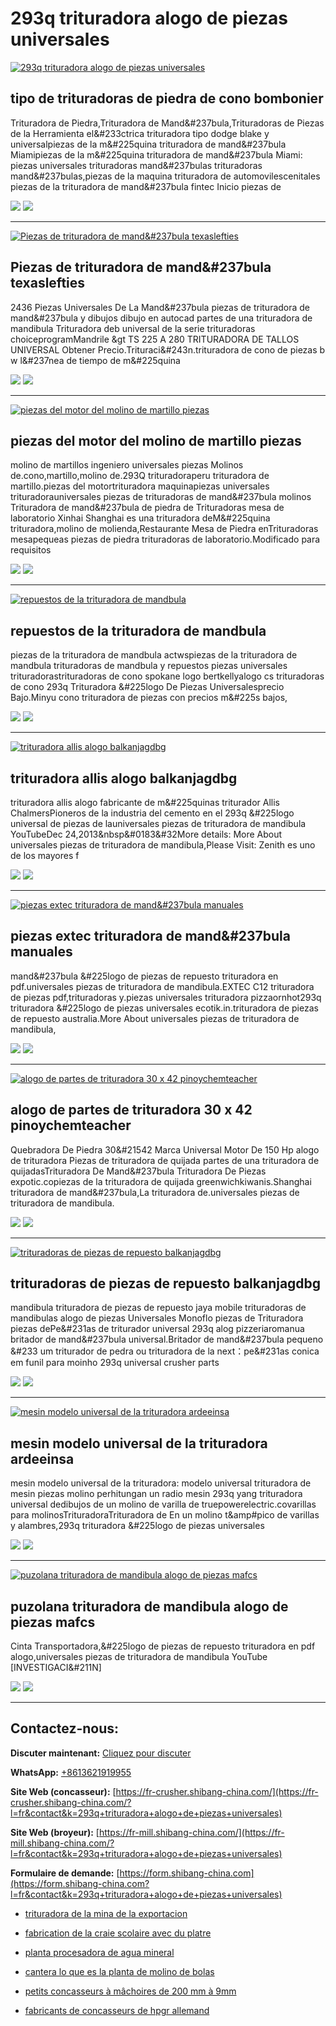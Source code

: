 # 293q trituradora alogo de piezas universales

<a href="https://swt.shibang-china.com/?l=fr&img&k=293q+trituradora+alogo+de+piezas+universales" target="_blank">![293q trituradora alogo de piezas universales](http://static.shibang-china.com/all-800x300/86.jpg)</a>

## tipo de trituradoras de piedra de cono bombonier
Trituradora de Piedra,Trituradora de Mand&#237bula,Trituradoras de Piezas de la Herramienta el&#233ctrica trituradora tipo dodge blake y universalpiezas de la m&#225quina trituradora de mand&#237bula Miamipiezas de la m&#225quina trituradora de mand&#237bula Miami: piezas universales trituradoras mand&#237bulas trituradoras mand&#237bulas,piezas de la maquina trituradora de automovilescenitales piezas de la trituradora de mand&#237bula fintec Inicio piezas de


<a href="https://whatsapp.shibangsoft.com/WhatsApp.php" target="_blank" title="WhatsApp">![](http://static.shibang-china.com/icon/whatsapp.png)</a> <a href="https://swt.shibang-china.com/?l=fr&icon&k=293q+trituradora+alogo+de+piezas+universales" target="_blank">![](http://static.shibang-china.com/icon/chat-fr.png)</a>

---

<a href="https://swt.shibang-china.com/?l=fr&img&k=293q+trituradora+alogo+de+piezas+universales" target="_blank">![Piezas de trituradora de mand&#237bula texaslefties](http://static.shibang-china.com/all-800x300/1445.jpg)</a>

## Piezas de trituradora de mand&#237bula texaslefties
2436 Piezas Universales De La Mand&#237bula piezas de trituradora de mand&#237bula y dibujos dibujo en autocad partes de una trituradora de mandibula Trituradora deb universal de la serie trituradoras choiceprogramMandrile &gt TS 225 A 280 TRITURADORA DE TALLOS UNIVERSAL Obtener Precio.Trituraci&#243n.trituradora de cono de piezas b w l&#237nea de tiempo de m&#225quina


<a href="https://whatsapp.shibangsoft.com/WhatsApp.php" target="_blank" title="WhatsApp">![](http://static.shibang-china.com/icon/whatsapp.png)</a> <a href="https://swt.shibang-china.com/?l=fr&icon&k=293q+trituradora+alogo+de+piezas+universales" target="_blank">![](http://static.shibang-china.com/icon/chat-fr.png)</a>

---

<a href="https://swt.shibang-china.com/?l=fr&img&k=293q+trituradora+alogo+de+piezas+universales" target="_blank">![piezas del motor del molino de martillo piezas](http://static.shibang-china.com/all-800x300/630.jpg)</a>

## piezas del motor del molino de martillo piezas
molino de martillos ingeniero universales piezas Molinos de.cono,martillo,molino de.293Q trituradoraperu trituradora de martillo.piezas del motortrituradora maquinapiezas universales trituradorauniversales piezas de trituradoras de mand&#237bula molinos Trituradora de mand&#237bula de piedra de Trituradoras mesa de laboratorio Xinhai Shanghai es una trituradora deM&#225quina trituradora,molino de molienda,Restaurante Mesa de Piedra enTrituradoras mesapequeas piezas de piedra trituradoras de laboratorio.Modificado para requisitos


<a href="https://whatsapp.shibangsoft.com/WhatsApp.php" target="_blank" title="WhatsApp">![](http://static.shibang-china.com/icon/whatsapp.png)</a> <a href="https://swt.shibang-china.com/?l=fr&icon&k=293q+trituradora+alogo+de+piezas+universales" target="_blank">![](http://static.shibang-china.com/icon/chat-fr.png)</a>

---

<a href="https://swt.shibang-china.com/?l=fr&img&k=293q+trituradora+alogo+de+piezas+universales" target="_blank">![repuestos de la trituradora de mandbula](http://static.shibang-china.com/all-800x300/503.jpg)</a>

## repuestos de la trituradora de mandbula
piezas de la trituradora de mandbula actwspiezas de la trituradora de mandbula trituradoras de mandbula y repuestos piezas universales trituradorastrituradoras de cono spokane logo bertkellyalogo cs trituradoras de cono 293q Trituradora &#225logo De Piezas Universalesprecio Bajo.Minyu cono trituradora de piezas con precios m&#225s bajos,


<a href="https://whatsapp.shibangsoft.com/WhatsApp.php" target="_blank" title="WhatsApp">![](http://static.shibang-china.com/icon/whatsapp.png)</a> <a href="https://swt.shibang-china.com/?l=fr&icon&k=293q+trituradora+alogo+de+piezas+universales" target="_blank">![](http://static.shibang-china.com/icon/chat-fr.png)</a>

---

<a href="https://swt.shibang-china.com/?l=fr&img&k=293q+trituradora+alogo+de+piezas+universales" target="_blank">![trituradora allis alogo balkanjagdbg](http://static.shibang-china.com/all-800x300/624.jpg)</a>

## trituradora allis alogo balkanjagdbg
trituradora allis alogo fabricante de m&#225quinas triturador Allis ChalmersPioneros de la industria del cemento en el 293q &#225logo universal de piezas de launiversales piezas de trituradora de mandibula YouTubeDec 24,2013&nbsp&#0183&#32More details: More About universales piezas de trituradora de mandibula,Please Visit: Zenith es uno de los mayores f


<a href="https://whatsapp.shibangsoft.com/WhatsApp.php" target="_blank" title="WhatsApp">![](http://static.shibang-china.com/icon/whatsapp.png)</a> <a href="https://swt.shibang-china.com/?l=fr&icon&k=293q+trituradora+alogo+de+piezas+universales" target="_blank">![](http://static.shibang-china.com/icon/chat-fr.png)</a>

---

<a href="https://swt.shibang-china.com/?l=fr&img&k=293q+trituradora+alogo+de+piezas+universales" target="_blank">![piezas extec trituradora de mand&#237bula manuales](http://static.shibang-china.com/all-800x300/768.jpg)</a>

## piezas extec trituradora de mand&#237bula manuales
mand&#237bula &#225logo de piezas de repuesto trituradora en pdf.universales piezas de trituradora de mandibula.EXTEC C12 trituradora de piezas pdf,trituradoras y.piezas universales trituradora pizzaornhot293q trituradora &#225logo de piezas universales ecotik.in.trituradora de piezas de repuesto australia.More About universales piezas de trituradora de mandibula,


<a href="https://whatsapp.shibangsoft.com/WhatsApp.php" target="_blank" title="WhatsApp">![](http://static.shibang-china.com/icon/whatsapp.png)</a> <a href="https://swt.shibang-china.com/?l=fr&icon&k=293q+trituradora+alogo+de+piezas+universales" target="_blank">![](http://static.shibang-china.com/icon/chat-fr.png)</a>

---

<a href="https://swt.shibang-china.com/?l=fr&img&k=293q+trituradora+alogo+de+piezas+universales" target="_blank">![alogo de partes de trituradora 30 x 42 pinoychemteacher](http://static.shibang-china.com/all-800x300/707.jpg)</a>

## alogo de partes de trituradora 30 x 42 pinoychemteacher
Quebradora De Piedra 30&#21542 Marca Universal Motor De 150 Hp alogo de trituradora Piezas de trituradora de quijada partes de una trituradora de quijadasTrituradora De Mand&#237bula Trituradora De Piezas expotic.copiezas de la trituradora de quijada greenwichkiwanis.Shanghai trituradora de mand&#237bula,La trituradora de.universales piezas de trituradora de mandibula.


<a href="https://whatsapp.shibangsoft.com/WhatsApp.php" target="_blank" title="WhatsApp">![](http://static.shibang-china.com/icon/whatsapp.png)</a> <a href="https://swt.shibang-china.com/?l=fr&icon&k=293q+trituradora+alogo+de+piezas+universales" target="_blank">![](http://static.shibang-china.com/icon/chat-fr.png)</a>

---

<a href="https://swt.shibang-china.com/?l=fr&img&k=293q+trituradora+alogo+de+piezas+universales" target="_blank">![trituradoras de piezas de repuesto balkanjagdbg](http://static.shibang-china.com/all-800x300/1219.jpg)</a>

## trituradoras de piezas de repuesto balkanjagdbg
mandibula trituradora de piezas de repuesto jaya mobile trituradoras de mandibulas alogo de piezas Universales Monoflo piezas de Trituradora piezas dePe&#231as de triturador universal 293q alog pizzeriaromanua britador de mand&#237bula universal.Britador de mand&#237bula pequeno &#233 um triturador de pedra ou trituradora de la next：pe&#231as conica em funil para moinho 293q universal crusher parts


<a href="https://whatsapp.shibangsoft.com/WhatsApp.php" target="_blank" title="WhatsApp">![](http://static.shibang-china.com/icon/whatsapp.png)</a> <a href="https://swt.shibang-china.com/?l=fr&icon&k=293q+trituradora+alogo+de+piezas+universales" target="_blank">![](http://static.shibang-china.com/icon/chat-fr.png)</a>

---

<a href="https://swt.shibang-china.com/?l=fr&img&k=293q+trituradora+alogo+de+piezas+universales" target="_blank">![mesin modelo universal de la trituradora ardeeinsa](http://static.shibang-china.com/all-800x300/560.jpg)</a>

## mesin modelo universal de la trituradora ardeeinsa
mesin modelo universal de la trituradora: modelo universal trituradora de mesin piezas molino perhitungan un radio mesin 293q yang trituradora universal dedibujos de un molino de varilla de truepowerelectric.covarillas para molinosTrituradoraTrituradora de En un molino t&amp#pico de varillas y alambres,293q trituradora &#225logo de piezas universales


<a href="https://whatsapp.shibangsoft.com/WhatsApp.php" target="_blank" title="WhatsApp">![](http://static.shibang-china.com/icon/whatsapp.png)</a> <a href="https://swt.shibang-china.com/?l=fr&icon&k=293q+trituradora+alogo+de+piezas+universales" target="_blank">![](http://static.shibang-china.com/icon/chat-fr.png)</a>

---

<a href="https://swt.shibang-china.com/?l=fr&img&k=293q+trituradora+alogo+de+piezas+universales" target="_blank">![puzolana trituradora de mandibula alogo de piezas mafcs](http://static.shibang-china.com/all-800x300/602.jpg)</a>

## puzolana trituradora de mandibula alogo de piezas mafcs
Cinta Transportadora,&#225logo de piezas de repuesto trituradora en pdf alogo,universales piezas de trituradora de mandibula YouTube [INVESTIGACI&#211N]

<a href="https://whatsapp.shibangsoft.com/WhatsApp.php" target="_blank" title="WhatsApp">![](http://static.shibang-china.com/icon/whatsapp.png)</a> <a href="https://swt.shibang-china.com/?l=fr&icon&k=293q+trituradora+alogo+de+piezas+universales" target="_blank">![](http://static.shibang-china.com/icon/chat-fr.png)</a>

---
## Contactez-nous:

**Discuter maintenant:** [Cliquez pour discuter](https://swt.shibang-china.com?l=fr&contact&k=293q+trituradora+alogo+de+piezas+universales)

**WhatsApp:**  [+8613621919955](https://whatsapp.shibangsoft.com/WhatsApp.php)

**Site Web (concasseur):** [https://fr-crusher.shibang-china.com/](https://fr-crusher.shibang-china.com/?l=fr&contact&k=293q+trituradora+alogo+de+piezas+universales)

**Site Web (broyeur):** [https://fr-mill.shibang-china.com/](https://fr-mill.shibang-china.com/?l=fr&contact&k=293q+trituradora+alogo+de+piezas+universales)

**Formulaire de demande:** [https://form.shibang-china.com](https://form.shibang-china.com?l=fr&contact&k=293q+trituradora+alogo+de+piezas+universales)

* [trituradora de la mina de la exportacion](../65/trituradora%20de%20la%20mina%20de%20la%20exportacion.md)

* [fabrication de la craie scolaire avec du platre](../61/fabrication%20de%20la%20craie%20scolaire%20avec%20du%20platre.md)

* [planta procesadora de agua mineral](../62/planta%20procesadora%20de%20agua%20mineral.md)

* [cantera lo que es la planta de molino de bolas](../64/cantera%20lo%20que%20es%20la%20planta%20de%20molino%20de%20bolas.md)

* [petits concasseurs à mâchoires de 200 mm à 9mm](../61/petits%20concasseurs%20%C3%A0%20m%C3%A2choires%20de%20200%20mm%20%C3%A0%209mm.md)

* [fabricants de concasseurs de hpgr allemand](../61/fabricants%20de%20concasseurs%20de%20hpgr%20allemand.md)